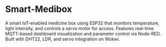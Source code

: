 # Smart-Medibox
A smart IoT-enabled medicine box using ESP32 that monitors temperature, light intensity, and controls a servo motor for access. Features real-time MQTT-based dashboard visualization and parameter control via Node-RED. Built with DHT22, LDR, and servo integration on Wokwi.

